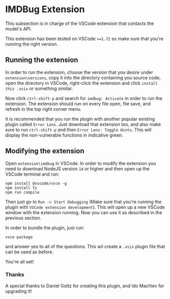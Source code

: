 # IMDBug Extension
This subsection is in charge of the VSCode extension that
contacts the model's API.

This extension has been tested on VSCode `>=1.72` so make sure
that you're running the right version. 

## Running the extension

In order to run the extension, choose the version that 
you desire under `extension\versions`, copy it into the 
directory containing you source code, open the directory 
in VSCode, right-click the extension and click 
`install this .vsix` or something similar.

Now click `ctrl-shift-p` and search for `imdbug: Activate`
in order to run the extension. The extension should run 
on every file open, file save, and refresh in the top 
right corner menu. 

It is recommended that you run the plugin with another popular existing 
plugin called `Error Lens`. Just download that extension too, and 
also make sure to run `ctrl-shift-p` and then `Error Lens: Toggle Hints`. 
This will display the non-vulnerable functions in indicative green. 

## Modifying the extension 

Open `extension\imdbug` in VSCode. In order to modify the
extension you need to download NodeJS version `14` or
higher and then open up the VSCode terminal and run:

```
npm install @vscode/vsce -g
npm install ts
npm run compile
```

Then just go to `Run -> Start Debugging` (Make sure that 
you're running the plugin with `VSCode extension development`). 
This will open up a new VSCode window with the extension running. 
Now you can use it as described in the previous section. 

In order to bundle the plugin, just run: 

```
vsce package
```

and answer yes to all of the questions. This wil create a
`.vsix` plugin file that can be used as before. 

You're all set!

### Thanks

A special thanks to Daniel Goltz for creating this plugin, 
and Ido Machlev for upgrading it!
